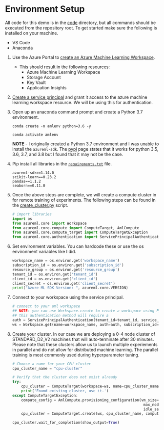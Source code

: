 # Environment Setup

All code for this demo is in the [code](code) directory, but all commands should be executed from the repository root. To get started make sure the following is installed on your machine. 
- VS Code
- Anaconda


1. Use the Azure Portal to [create an Azure Machine Learning Workspace](https://docs.microsoft.com/en-us/azure/machine-learning/how-to-manage-workspace).   
    - This should result in the following resources:
        - Azure Machine Learning Workspace
        - Storage Account
        - Key Vault
        - Application Insights

1. [Create a service principal](https://docs.microsoft.com/en-us/azure/active-directory/develop/howto-create-service-principal-portal) and grant it access to the azure machine learning workspace resource. We will be using this for authentication.  


1. Open up an anaconda command prompt and create a Python 3.7 environment.    
    ```
    conda create -n amlenv python=3.6 -y

    conda activate amlenv
    ```
    **NOTE** - I originally created a Python 3.7 environment and I was unable to install the `azureml-sdk`. The [pypi](https://pypi.org/project/azureml-sdk/) page states that it works for python 3.5, 3.6, 3.7, and 3.8 but I found that it may not be the case.

1. Pip install all libraries in the [`requirements.txt`](code/requirements.txt) file.  
    ```
    azureml-sdk==1.14.0
    scikit-learn==0.23.2
    pandas==1.1.2
    seaborn==0.11.0
    ```


1. Once the above steps are complete, we will create a compute cluster in for remote training of experiments. The following steps can be found in the [create_cluster.py](../code/create_cluster.py) script. 
    ```python
    # import libraries
    import os 
    from azureml.core import Workspace
    from azureml.core.compute import ComputeTarget, AmlCompute
    from azureml.core.compute_target import ComputeTargetException
    from azureml.core.authentication import ServicePrincipalAuthentication
    ``` 

1. Set environment variables. You can hardcode these or use the os environment variables like I did. 
    ```python
    workspace_name = os.environ.get('workspace_name')
    subscription_id = os.environ.get('subscription_id')
    resource_group = os.environ.get('resource_group')
    tenant_id = os.environ.get('tenant_id')
    client_id = os.environ.get('client_id')
    client_secret = os.environ.get('client_secret')
    print("Azure ML SDK Version: ", azureml.core.VERSION)
    ```

1. Connect to your workspace using the service principal. 
    ```python
    # connect to your aml workspace
    ## NOTE: you can use Workspace.create to create a workspace using Python.  
    ## this authentication method will require a 
    auth = ServicePrincipalAuthentication(tenant_id=tenant_id, service_principal_id=client_id, service_principal_password=client_secret)
    ws = Workspace.get(name=workspace_name, auth=auth, subscription_id=subscription_id, resource_group=resource_group)
    ```

1. Create your cluster. In our case we are deploying a 0-4 node cluster of STANDARD_D2_V2 machines that will auto-terminate after 30 minutes. Please note that these clusters allow us to launch multiple experiements in parallel and do not allow for distributed machine learning. The parallel training is most commonly used during hyperparameter tuning.  
    ```python
    # Choose a name for your CPU cluster
    cpu_cluster_name = "cpu-cluster"

    # Verify that the cluster does not exist already
    try:
        cpu_cluster = ComputeTarget(workspace=ws, name=cpu_cluster_name)
        print('Found existing cluster, use it.')
    except ComputeTargetException:
        compute_config = AmlCompute.provisioning_configuration(vm_size='STANDARD_D2_V2',
                                                                max_nodes=4, 
                                                                idle_seconds_before_scaledown=1800)
        cpu_cluster = ComputeTarget.create(ws, cpu_cluster_name, compute_config)

    cpu_cluster.wait_for_completion(show_output=True)
    ```